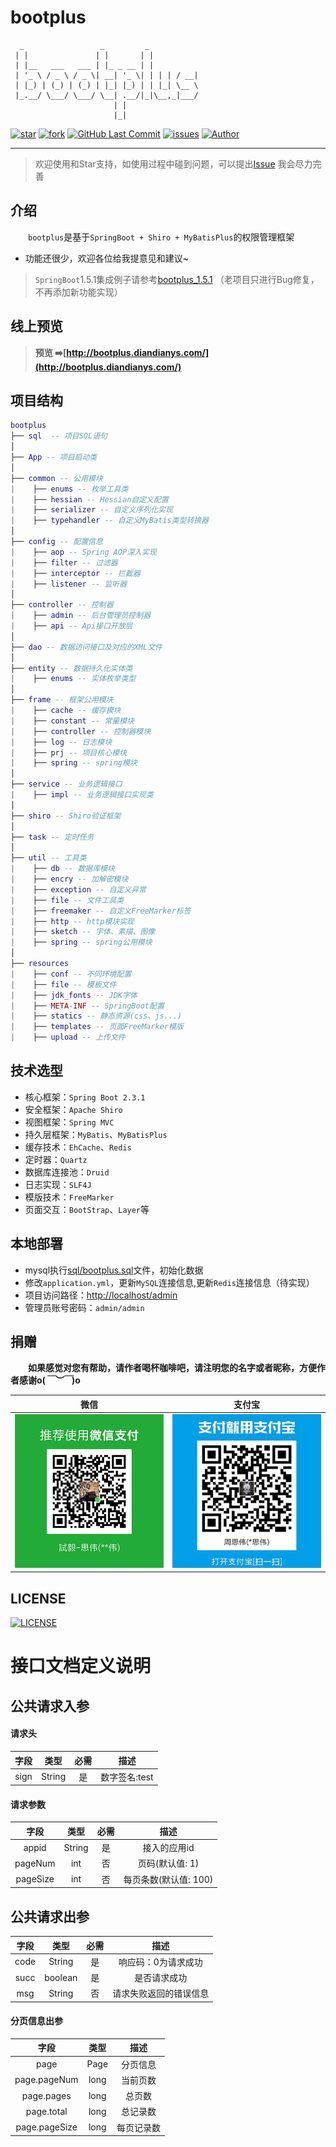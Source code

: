 # bootplus

```
  _                 _         _
 | |               | |       | |
 | |__   ___   ___ | |_ _ __ | |
 | '_ \ / _ \ / _ \| __| '_ \| | | | / __|
 | |_) | (_) | (_) | |_| |_) | | |_| \__ \
 |_.__/ \___/ \___/ \__| .__/|_|\__,_|___/
                       | |
                       |_|
```

[![star](https://img.shields.io/github/stars/JoeyBling/bootplus "star")](https://github.com/JoeyBling/bootplus)
[![fork](https://img.shields.io/github/forks/JoeyBling/bootplus "fork")](https://github.com/JoeyBling/bootplus)
[![GitHub Last Commit](https://img.shields.io/github/last-commit/JoeyBling/bootplus.svg?label=commits "GitHub Last Commit")](https://github.com/JoeyBling/bootplus)
[![issues](https://img.shields.io/github/issues/JoeyBling/bootplus "issues")](https://github.com/JoeyBling/bootplus)
[![Author](https://img.shields.io/badge/Author-JoeyBling-red.svg "Author")](https://zhousiwei.gitee.io "Author")

------------------

> 欢迎使用和Star支持，如使用过程中碰到问题，可以提出[Issue](https://github.com/JoeyBling/bootplus/issues) 我会尽力完善

## 介绍
&emsp;&emsp;`bootplus`是基于`SpringBoot + Shiro + MyBatisPlus`的权限管理框架
- 功能还很少，欢迎各位给我提意见和建议~

> `SpringBoot`1.5.1集成例子请参考[bootplus_1.5.1](https://github.com/JoeyBling/bootplus/tree/1.5) （老项目只进行Bug修复，不再添加新功能实现）

## 线上预览

> **预览 ➡️[http://bootplus.diandianys.com/](http://bootplus.diandianys.com/)**

## 项目结构

```lua
bootplus
├── sql  -- 项目SQL语句
│
├── App -- 项目启动类
│
├── common -- 公用模块
|    ├── enums -- 枚举工具类
|    ├── hessian -- Hessian自定义配置
|    ├── serializer -- 自定义序列化实现
|    ├── typehandler -- 自定义MyBatis类型转换器
│
├── config -- 配置信息
|    ├── aop -- Spring AOP深入实现
|    ├── filter -- 过滤器
|    ├── interceptor -- 拦截器
|    ├── listener -- 监听器
│
├── controller -- 控制器
|    ├── admin -- 后台管理员控制器
|    ├── api -- Api接口开放层
│
├── dao -- 数据访问接口及对应的XML文件
│
├── entity -- 数据持久化实体类
|    ├── enums -- 实体枚举类型
│
├── frame -- 框架公用模块
|    ├── cache -- 缓存模块
|    ├── constant -- 常量模块
|    ├── controller -- 控制器模块
|    ├── log -- 日志模块
|    ├── prj -- 项目核心模块
|    ├── spring -- spring模块
│
├── service -- 业务逻辑接口
|    ├── impl -- 业务逻辑接口实现类
│
├── shiro -- Shiro验证框架
│
├── task -- 定时任务
│
├── util -- 工具类
|    ├── db -- 数据库模块
|    ├── encry -- 加解密模块
|    ├── exception -- 自定义异常
|    ├── file -- 文件工具类
|    ├── freemaker -- 自定义FreeMarker标签
|    ├── http -- http模块实现
|    ├── sketch -- 字体、素描、图像
|    ├── spring -- spring公用模块
│
├── resources
|    ├── conf -- 不同环境配置
|    ├── file -- 模板文件
|    ├── jdk_fonts -- JDK字体
|    ├── META-INF -- SpringBoot配置
|    ├── statics -- 静态资源(css、js...)
|    ├── templates -- 页面FreeMarker模版
|    ├── upload -- 上传文件
```

## 技术选型
- 核心框架：`Spring Boot 2.3.1`
- 安全框架：`Apache Shiro`
- 视图框架：`Spring MVC`
- 持久层框架：`MyBatis`、`MyBatisPlus`
- 缓存技术：`EhCache`、`Redis`
- 定时器：`Quartz`
- 数据库连接池：`Druid`
- 日志实现：`SLF4J`
- 模版技术：`FreeMarker`
- 页面交互：`BootStrap`、`Layer`等

## 本地部署
- mysql执行[sql/bootplus.sql](./sql/bootplus.sql)文件，初始化数据
- 修改`application.yml`，更新`MySQL`连接信息,更新`Redis`连接信息（待实现）
- 项目访问路径：[http://localhost/admin](http://bootplus.diandianys.com/)
- 管理员账号密码：`admin/admin`

## 捐赠
&emsp;&emsp;**如果感觉对您有帮助，请作者喝杯咖啡吧，请注明您的名字或者昵称，方便作者感谢o(*￣︶￣*)o**

| 微信 | 支付宝 |
| :---: | :---: |
| ![](./examples/images/weixin.png) | ![](./examples/images/alipay.jpeg) |

## LICENSE
[![LICENSE](https://img.shields.io/github/license/JoeyBling/bootplus "LICENSE")](./LICENSE "LICENSE")

# 接口文档定义说明

## 公共请求入参

#### 请求头
| 字段 | 类型 | 必需 | 描述 |
| :---: | :---: | :---: | :---: |
| sign | String | 是 | 数字签名:test |

#### 请求参数

| 字段 | 类型 | 必需 | 描述 |
| :---: | :---: | :---: | :---: |
| appid | String | 是 | 接入的应用id |
| pageNum | int | 否 | 页码(默认值: 1) |
| pageSize | int | 否 | 每页条数(默认值: 100) |

## 公共请求出参

| 字段 | 类型 | 必需 | 描述 |
| :---: | :---: | :---: | :---: |
| code | String | 是 | 响应码：0为请求成功 |
| succ | boolean | 是 | 是否请求成功 |
| msg | String | 否 | 请求失败返回的错误信息 |

#### 分页信息出参

| 字段 | 类型 | 描述 |
| :---: | :---: | :---: |
| page | Page | 分页信息 |
| page.pageNum | long | 当前页数 |
| page.pages | long | 总页数 |
| page.total | long | 总记录数 |
| page.pageSize | long | 每页记录数 |
